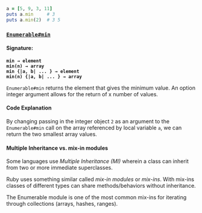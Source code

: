 
```ruby
a = [5, 9, 3, 11]
puts a.min     # 3
puts a.min(2)  # 3 5
```

### [`Enumerable#min`](https://ruby-doc.org/core-3.1.2/Enumerable.html#method-i-min)

#### Signature:  
**`min → element`**  
**`min(n) → array`**  
**`min {|a, b| ... } → element`**  
**`min(n) {|a, b| ... } → array`**  

`Enumerable#min` returns the element that gives the minimum value. An option integer argument allows for the return of x number of values.


#### **Code Explanation**

By changing passing in the integer object `2` as an argument to the `Enumerable#min` call on the array referenced by local variable `a`, we can return the two smallest array values.

#### **Multiple Inheritance vs. mix-in modules**

Some languages use *Multiple Inheritance (MI)* wherein a class can inherit from two or more immediate superclasses. 

Ruby uses something similar called *mix-in modules* or *mix-ins*. With mix-ins classes of different types can share methods/behaviors without inheritance.

The Enumerable module is one of the most common mix-ins for iterating through collections (arrays, hashes, ranges).
